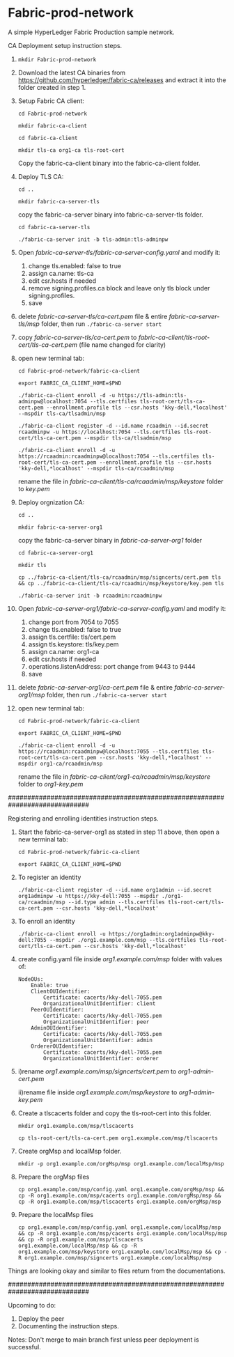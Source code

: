 # Fabric-prod-network

A simple HyperLedger Fabric Production sample network.

CA Deployment setup instruction steps.

1. `mkdir Fabric-prod-network`

2. Download the latest CA binaries from https://github.com/hyperledger/fabric-ca/releases and extract it into the folder created in step 1.

3. Setup Fabric CA client:

   `cd Fabric-prod-network`

   `mkdir fabric-ca-client`

   `cd fabric-ca-client`

   `mkdir tls-ca org1-ca tls-root-cert`

   Copy the fabric-ca-client binary into the fabric-ca-client folder.

4. Deploy TLS CA:

   `cd ..`

   `mkdir fabric-ca-server-tls`

   copy the fabric-ca-server binary into fabric-ca-server-tls folder.

   `cd fabric-ca-server-tls`

   `./fabric-ca-server init -b tls-admin:tls-adminpw`

5. Open _fabric-ca-server-tls/fabric-ca-server-config.yaml_ and modify it:

   1. change tls.enabled: false to true
   2. assign ca.name: tls-ca
   3. edit csr.hosts if needed
   4. remove signing.profiles.ca block and leave only tls block under signing.profiles.
   5. save

6. delete _fabric-ca-server-tls/ca-cert.pem_ file & entire _fabric-ca-server-tls/msp_ folder, then run `./fabric-ca-server start`

7. copy _fabric-ca-server-tls/ca-cert.pem_ to _fabric-ca-client/tls-root-cert/tls-ca-cert.pem_ (file name changed for clarity)

8. open new terminal tab:

   `cd Fabric-prod-network/fabric-ca-client`

   `export FABRIC_CA_CLIENT_HOME=$PWD`

   `./fabric-ca-client enroll -d -u https://tls-admin:tls-adminpw@localhost:7054 --tls.certfiles tls-root-cert/tls-ca-cert.pem --enrollment.profile tls --csr.hosts 'kky-dell,*localhost' --mspdir tls-ca/tlsadmin/msp`

   `./fabric-ca-client register -d --id.name rcaadmin --id.secret rcaadminpw -u https://localhost:7054 --tls.certfiles tls-root-cert/tls-ca-cert.pem --mspdir tls-ca/tlsadmin/msp`

   `./fabric-ca-client enroll -d -u https://rcaadmin:rcaadminpw@localhost:7054 --tls.certfiles tls-root-cert/tls-ca-cert.pem --enrollment.profile tls --csr.hosts 'kky-dell,*localhost' --mspdir tls-ca/rcaadmin/msp`

   rename the file in _fabric-ca-client/tls-ca/rcaadmin/msp/keystore_ folder to _key.pem_

9. Deploy orgnization CA:

   `cd ..`

   `mkdir fabric-ca-server-org1`

   copy the fabric-ca-server binary in _fabric-ca-server-org1_ folder

   `cd fabric-ca-server-org1`

   `mkdir tls`

   `cp ../fabric-ca-client/tls-ca/rcaadmin/msp/signcerts/cert.pem tls && cp ../fabric-ca-client/tls-ca/rcaadmin/msp/keystore/key.pem tls`

   `./fabric-ca-server init -b rcaadmin:rcaadminpw`

10. Open _fabric-ca-server-org1/fabric-ca-server-config.yaml_ and modify it:

    1. change port from 7054 to 7055
    2. change tls.enabled: false to true
    3. assign tls.certfile: tls/cert.pem
    4. assign tls.keystore: tls/key.pem
    5. assign ca.name: org1-ca
    6. edit csr.hosts if needed
    7. operations.listenAddress: port change from 9443 to 9444
    8. save

11. delete _fabric-ca-server-org1/ca-cert.pem_ file & entire _fabric-ca-server-org1/msp_ folder, then run `./fabric-ca-server start`

12. open new terminal tab:

    `cd Fabric-prod-network/fabric-ca-client`

    `export FABRIC_CA_CLIENT_HOME=$PWD`

    `./fabric-ca-client enroll -d -u https://rcaadmin:rcaadminpw@localhost:7055 --tls.certfiles tls-root-cert/tls-ca-cert.pem --csr.hosts 'kky-dell,*localhost' --mspdir org1-ca/rcaadmin/msp`

    rename the file in _fabric-ca-client/org1-ca/rcaadmin/msp/keystore_ folder to _org1-key.pem_

#############################################################################

Registering and enrolling identities instruction steps.

1. Start the fabric-ca-server-org1 as stated in step 11 above, then open a new terminal tab:

   `cd Fabric-prod-network/fabric-ca-client`

   `export FABRIC_CA_CLIENT_HOME=$PWD`

2. To register an identity

   `./fabric-ca-client register -d --id.name org1admin --id.secret org1adminpw -u https://kky-dell:7055 --mspdir ./org1-ca/rcaadmin/msp --id.type admin --tls.certfiles tls-root-cert/tls-ca-cert.pem --csr.hosts 'kky-dell,*localhost'`

3. To enroll an identity

   `./fabric-ca-client enroll -u https://org1admin:org1adminpw@kky-dell:7055 --mspdir ./org1.example.com/msp --tls.certfiles tls-root-cert/tls-ca-cert.pem --csr.hosts 'kky-dell,*localhost'`

4. create config.yaml file inside _org1.example.com/msp_ folder with values of:

   ```
   NodeOUs:
       Enable: true
       ClientOUIdentifier:
           Certificate: cacerts/kky-dell-7055.pem
           OrganizationalUnitIdentifier: client
       PeerOUIdentifier:
           Certificate: cacerts/kky-dell-7055.pem
           OrganizationalUnitIdentifier: peer
       AdminOUIdentifier:
           Certificate: cacerts/kky-dell-7055.pem
           OrganizationalUnitIdentifier: admin
       OrdererOUIdentifier:
           Certificate: cacerts/kky-dell-7055.pem
           OrganizationalUnitIdentifier: orderer
   ```

5. i)rename _org1.example.com/msp/signcerts/cert.pem_ to _org1-admin-cert.pem_

   ii)rename file inside _org1.example.com/msp/keystore_ to _org1-admin-key.pem_

6. Create a tlscacerts folder and copy the tls-root-cert into this folder.

   `mkdir org1.example.com/msp/tlscacerts`

   `cp tls-root-cert/tls-ca-cert.pem org1.example.com/msp/tlscacerts`

7. Create orgMsp and localMsp folder.

   `mkdir -p org1.example.com/orgMsp/msp org1.example.com/localMsp/msp`

8. Prepare the orgMsp files

   `cp org1.example.com/msp/config.yaml org1.example.com/orgMsp/msp && cp -R org1.example.com/msp/cacerts org1.example.com/orgMsp/msp && cp -R org1.example.com/msp/tlscacerts org1.example.com/orgMsp/msp`

9. Prepare the localMsp files

   `cp org1.example.com/msp/config.yaml org1.example.com/localMsp/msp && cp -R org1.example.com/msp/cacerts org1.example.com/localMsp/msp && cp -R org1.example.com/msp/tlscacerts org1.example.com/localMsp/msp && cp -R org1.example.com/msp/keystore org1.example.com/localMsp/msp && cp -R org1.example.com/msp/signcerts org1.example.com/localMsp/msp`

Things are looking okay and similar to files return from the documentations.

#############################################################################

Upcoming to do:

1. Deploy the peer
2. Documenting the instruction steps.

Notes: Don't merge to main branch first unless peer deployment is successful.

